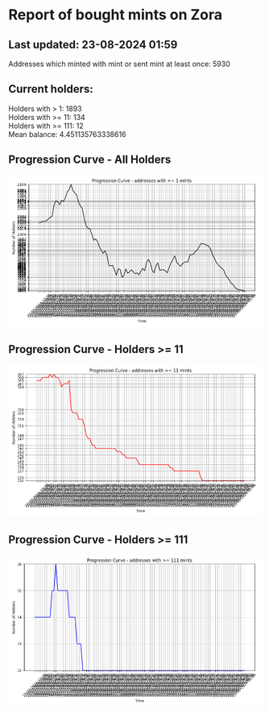 # Report of bought mints on Zora
## Last updated: 23-08-2024 01:59
Addresses which minted with mint or sent mint at least once: 5930

## Current holders:
Holders with > 1: 1893  
Holders with >= 11: 134  
Holders with >= 111: 12  
Mean balance: 4.451135763338616  

## Progression Curve - All Holders
![addresses with >= 1 mint](progression_curve_all.png)
## Progression Curve - Holders >= 11
![addresses with >= 11 mints](progression_curve_gt_11.png)
## Progression Curve - Holders >= 111
![addresses with >= 111 mints](progression_curve_gt_111.png)
